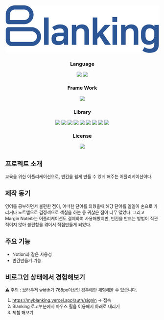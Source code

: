 <p align="center">
  <img src="./src/public/Logo.png">
</p>

<h3 align="middle">Language</h3>

<p align="middle">
  <img src="https://img.shields.io/badge/language-js-yellow.svg?style=flat-square"/>
  <img src="https://img.shields.io/badge/language-scss-lightpink.svg?style=flat-square"/>
</p>

<h3 align="middle">Frame Work</h3>
<p align="middle">
  <img src="https://img.shields.io/badge/framework-next.js-black.svg?style=flat-square"/>
</p>

<h3 align="middle">Library</h3>
<p align="middle">
  <img src="https://img.shields.io/badge/library-storybook-red.svg?style=flat-square"/>
  <img src="https://img.shields.io/badge/library-editorJs-skyblue.svg?style=flat-square"/>
    <img src="https://img.shields.io/badge/library-nextAuth-blue.svg?style=flat-square"/>
  <img src="https://img.shields.io/badge/library-zustand-lightblue.svg?style=flat-square"/>
  <img src="https://img.shields.io/badge/library-prisma-purple.svg?style=flat-square"/>
  <img src="https://img.shields.io/badge/library-axios-lightgray.svg?style=flat-square"/>
  <img src="https://img.shields.io/badge/library-bcrypt-lightgray.svg?style=flat-square"/>
  <img src="https://img.shields.io/badge/library-uuid-lightgray.svg?style=flat-square"/>
  <img src="https://img.shields.io/badge/library-classnames-lightgray.svg?style=flat-square"/>
</p>

<h3 align="middle">License</h3>
<p align="middle">
  <a href="https://github.com/daybrush/moveable/blob/master/LICENSE" target="_blank">
      <img src="https://img.shields.io/github/license/woowacourse/javascript-lotto.svg?style=flat-square&label=license&color=08CE5D"/>
  </a>
</p>

## 프로젝트 소개

교육을 위한 어플리케이션으로, 빈칸을 쉽게 만들 수 있게 해주는 어플리케이션이다.

## 제작 동기

영어를 공부하면서 불편한 점이, 어떠한 단어를 외웠을때 해당 단어를 일일이 손으로 가리거나 노트앱으로 검정색으로 색칠을 하는 등 귀찮은 점이 너무 많았다. 그리고 Margin Note라는 어플리케이션도 결제하여 사용해봤지만, 빈칸을 만드는 방법이 직관적이지 않아 불편함을 겪어서 직접만들게 되었다.

## 주요 기능

-   Notion과 같은 사용성
-   빈칸만들기 기능

## 비로그인 상태에서 경험해보기

:warning: 주의 : 브라우저 width가 768px이상인 경우에만 체험해볼 수 있습니다.

1. https://myblanking.vercel.app/auth/signin -> 접속
2. Blanking 로고부분에서 마우스 휠을 이용해서 아래로 내리기
3. 체험 해보기

